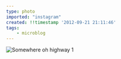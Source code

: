 ```yaml
---
type: photo
imported: "instagram"
created: !!timestamp '2012-09-21 21:11:46'
tags:
    - microblog
---
```

![Somewhere oh highway 1](/media/images/photos/2012/09/d500e91267a17a036ac73d4933be128c.jpg)

